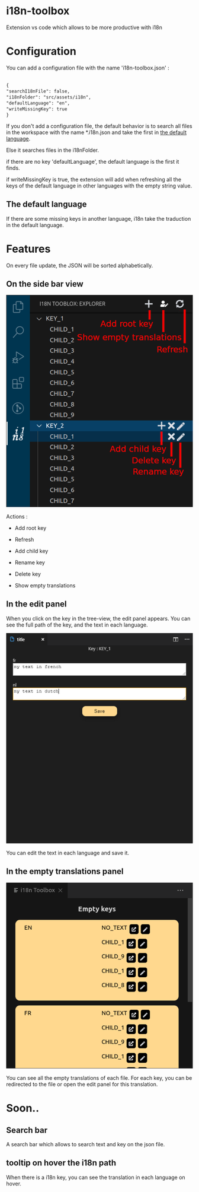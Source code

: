 # i18n-toolbox

Extension vs code which allows to be more productive with i18n

# Configuration

You can add a configuration file with the name 'i18n-toolbox.json' :

```

{
"searchI18nFile": false,
"i18nFolder": "src/assets/i18n",
"defaultLanguage": "en",
"writeMissingKey": true
}

```

If you don't add a configuration file, the default behavior is to search all files in the workspace with the name \*.i18n.json and take the first in [the default language](#the-default-language).

Else it searches files in the i18nFolder.

if there are no key 'defaultLanguage', the default language is the first it finds.

if writeMissingKey is true, the extension will add when refreshing all the keys of the default language in other languages with the empty string value.

## The default language

If there are some missing keys in another language, i18n take the traduction in the default language.

# Features

On every file update, the JSON will be sorted alphabetically.

## On the side bar view

![features demonstation](ressources/readme/features.png)

Actions :

-   Add root key

-   Refresh

-   Add child key

-   Rename key

-   Delete key

-   Show empty translations

## In the edit panel

When you click on the key in the tree-view, the edit panel appears. You can see the full path of the key, and the text in each language.

![edit panel demonstration](ressources/readme/edit-panel.png)

You can edit the text in each language and save it.

## In the empty translations panel

![edit panel demonstration](ressources/readme/show-empty-keys.png)

You can see all the empty translations of each file. For each key, you can be redirected to the file or open the edit panel for this translation.

# Soon..

## Search bar

A search bar which allows to search text and key on the json file.

## tooltip on hover the i18n path

When there is a i18n key, you can see the translation in each language on hover.
